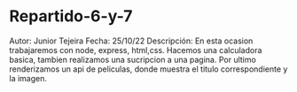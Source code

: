 # Repartido-6-y-7
Autor: Junior Tejeira Fecha: 25/10/22 Descripción: En esta ocasion trabajaremos con node, express, html,css. Hacemos una calculadora basica, tambien realizamos una sucripcion a una pagina. Por ultimo renderizamos un api de peliculas, donde muestra el titulo correspondiente y la imagen.
